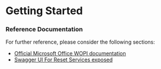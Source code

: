 # Getting Started

### Reference Documentation
For further reference, please consider the following sections:

* [Official Microsoft Office WOPI documentation](https://wopi.readthedocs.io/projects/wopirest/en/latest/index.html)
* [Swagger UI For Reset Services exposed](http://localhost:6060/swagger-ui.html)
